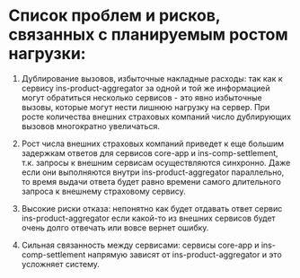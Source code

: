 # Список проблем и рисков, связанных с планируемым ростом нагрузки:
1. Дублирование вызовов, избыточные накладные расходы: 
так как к сервису ins-product-aggregator за одной и той же информацией могут обратиться несколько сервисов - 
это явно избыточные вызовы, которые могут нести лишнюю нагрузку на сервер.
При росте количества внешних страховых компаний число дублирующих вызовов многократно увеличаться.

2. Рост числа внешних страховых компаний приведет к еще большим задержкам ответов для сервисов core-app и ins-comp-settlement,
т.к. запросы к внешним сервисам осуществляются синхронно. Даже если они выполняются внутри ins-product-aggregator параллельно,
то время выдачи ответа будет равно времени самого длительного запроса к внешнему страховому сервису.

3. Высокие риски отказа: непонятно как будет отдавать ответ сервис ins-product-aggregator если какой-то из внешних сервисов
будет очень долго отвечать или вовсе вернет ошибку.

4. Сильная связанность между сервисами: сервисы core-app и ins-comp-settlement напрямую зависят от ins-product-aggregator и это усложняет систему.